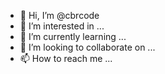 - 👋 Hi, I’m @cbrcode
- 👀 I’m interested in ...
- 🌱 I’m currently learning ...
- 💞️ I’m looking to collaborate on ...
- 📫 How to reach me ...